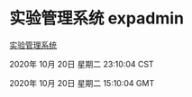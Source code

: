 # 实验管理系统 expadmin
[实验管理系统](http://59.174.27.245:56808/expadmin-782313d2-e1b1-4ea7-932e-3a55e6a1a4d0/)

2020年 10月 20日 星期二 23:10:04 CST

2020年 10月 20日 星期二 15:10:04 GMT
